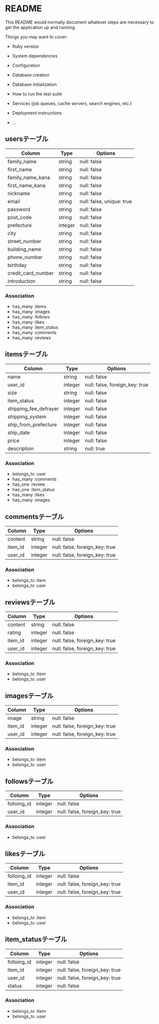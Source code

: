 # README

This README would normally document whatever steps are necessary to get the
application up and running.

Things you may want to cover:

* Ruby version

* System dependencies

* Configuration

* Database creation

* Database initialization

* How to run the test suite

* Services (job queues, cache servers, search engines, etc.)

* Deployment instructions

* ...

## usersテーブル
|Column|Type|Options|
|------|----|-------|
|family_name|string|null: false|
|first_name|string|null: false|
|family_name_kana|string|null: false|
|first_name_kana|string|null: false|
|nickname|string|null: false|
|email|string|null: false, unique: true|
|password|string|null: false|
|post_code|string|null: false|
|prefecture|integer|null: false|
|city|string|null: false|
|street_number|string|null: false|
|building_name|string|null: false|
|phone_number|string|null: false|
|birthday|string|null: false|
|credit_card_number|string|null: false|
|introduction|string|null: false|

### Association
- has_many :items
- has_many :images
- has_many :follows
- has_many :likes
- has_many :item_status
- has_many :comments
- has_many :reviews


## itemsテーブル
|Column|Type|Options|
|------|----|-------|
|name|string|null: false|
|user_id|integer|null: false, foreign_key: true|
|size|string|null: false|
|item_status|integer|null: false|
|shipping_fee_defrayer|integer|null: false|
|shipping_system|integer|null: false|
|ship_from_prefecture|integer|null: false|
|ship_date|integer|null: false|
|price|integer|null: false|
|description|string|null: true|

### Association
- belongs_to :user
- has_many :comments
- has_one :review
- has_one :item_status
- has_many :likes
- has_many :images


## commentsテーブル
|Column|Type|Options|
|------|----|-------|
|content|string|null: false|
|item_id|integer|null: false, foreign_key: true|
|user_id|integer|null: false, foreign_key: true|

### Association
- belongs_to :item
- belongs_to :user


## reviewsテーブル
|Column|Type|Options|
|------|----|-------|
|content|string|null: false|
|rating|integer|null: false|
|item_id|integer|null: false, foreign_key: true|
|user_id|integer|null: false, foreign_key: true|

### Association
- belongs_to :item
- belongs_to :user


## imagesテーブル
|Column|Type|Options|
|------|----|-------|
|image|string|null: false|
|item_id|integer|null: false, foreign_key: true|
|user_id|integer|null: false, foreign_key: true|

### Association
- belongs_to :item
- belongs_to :user


## followsテーブル
|Column|Type|Options|
|------|----|-------|
|folloing_id|integer|null: false|
|user_id|integer|null: false, foreign_key: true|

### Association
- belongs_to :user


## likesテーブル
|Column|Type|Options|
|------|----|-------|
|folloing_id|integer|null: false|
|item_id|integer|null: false, foreign_key: true|
|user_id|integer|null: false, foreign_key: true|

### Association
- belongs_to :item
- belongs_to :user


## item_statusテーブル
|Column|Type|Options|
|------|----|-------|
|folloing_id|integer|null: false|
|item_id|integer|null: false, foreign_key: true|
|user_id|integer|null: false, foreign_key: true|
|status|integer|null: false|

### Association
- belongs_to :item
- belongs_to :user